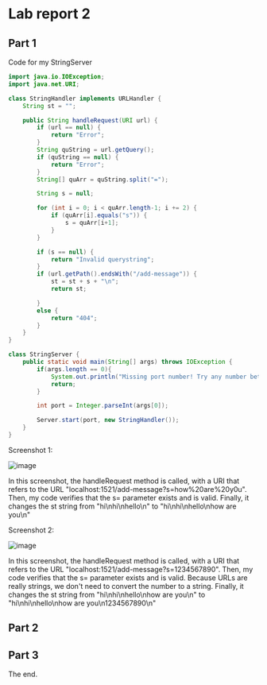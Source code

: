 # Lab report 2

## Part 1
Code for my StringServer
```java
import java.io.IOException;
import java.net.URI;

class StringHandler implements URLHandler {
    String st = "";

    public String handleRequest(URI url) {
        if (url == null) {
            return "Error";
        }
        String quString = url.getQuery();
        if (quString == null) {
            return "Error";
        }
        String[] quArr = quString.split("=");

        String s = null;

        for (int i = 0; i < quArr.length-1; i += 2) {
            if (quArr[i].equals("s")) {
                s = quArr[i+1];
            }
        }

        if (s == null) {
            return "Invalid querystring";
        }
        if (url.getPath().endsWith("/add-message")) {
            st = st + s + "\n";
            return st;

        }
        else {
            return "404";
        }
    }
}

class StringServer {
    public static void main(String[] args) throws IOException {
        if(args.length == 0){
            System.out.println("Missing port number! Try any number between 1024 to 49151");
            return;
        }

        int port = Integer.parseInt(args[0]);

        Server.start(port, new StringHandler());
    }
}
```


Screenshot 1:

![image](https://user-images.githubusercontent.com/37094599/214975115-e1a548e9-bd7f-49f8-9704-3e5aa11f763a.png)

In this screenshot, the handleRequest method is called, with a URI that refers to the URL "localhost:1521/add-message?s=how%20are%20y0u". Then, my code verifies that the s= parameter exists and is valid. Finally, it changes the st string from "hi\nhi\nhello\n" to "hi\nhi\nhello\nhow are you\n"

Screenshot 2:

![image](https://user-images.githubusercontent.com/37094599/214975448-6f6dca4a-1c8c-449c-a4c5-c39dd6d273a3.png)

In this screenshot, the handleRequest method is called, with a URI that refers to the URL "localhost:1521/add-message?s=1234567890". Then, my code verifies that the s= parameter exists and is valid. Because URLs are really strings, we don't need to convert the number to a string. Finally, it changes the st string from "hi\nhi\nhello\nhow are you\n" to "hi\nhi\nhello\nhow are you\n1234567890\n"


## Part 2

## Part 3

The end.
